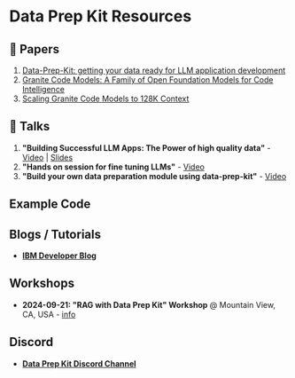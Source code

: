 # Data Prep Kit Resources

## 📄 Papers

1. [Data-Prep-Kit: getting your data ready for LLM application development](https://arxiv.org/abs/2409.18164)
2. [Granite Code Models: A Family of Open Foundation Models for Code Intelligence](https://arxiv.org/abs/2405.04324)
3. [Scaling Granite Code Models to 128K Context](https://arxiv.org/abs/2407.13739)


## 🎤 Talks

1. **"Building Successful LLM Apps: The Power of high quality data"** - [Video](https://www.youtube.com/watch?v=u_2uiZBBVIE)  |   [Slides](https://www.slideshare.net/slideshow/data_prep_techniques_challenges_methods-pdf-a190/271527890)
2. **"Hands on session for fine tuning LLMs"** - [Video](https://www.youtube.com/watch?v=VEHIA3E64DM)
3. **"Build your own data preparation module using data-prep-kit"** - [Video](https://www.youtube.com/watch?v=0WUMG6HIgMg)

## Example Code

## Blogs / Tutorials

- [**IBM Developer Blog**](https://developer.ibm.com/blogs/awb-unleash-potential-llms-data-prep-kit/) 

## Workshops

- **2024-09-21: "RAG with Data Prep Kit" Workshop** @ Mountain View, CA, USA - [info](https://github.com/sujee/data-prep-kit-examples/blob/main/events/2024-09-21__RAG-workshop-data-riders.md)

## Discord

- [**Data Prep Kit Discord Channel**](https://discord.com/channels/1276554812359442504/1286046139921207476)

